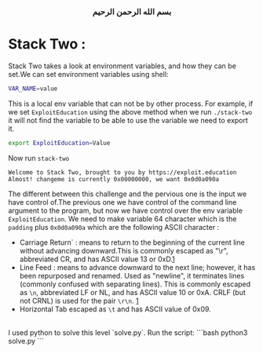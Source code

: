 <h3 style="text-align:center" dir="rtl">بسم الله الرحمن الرحيم </h3>

# Stack Two : 
Stack Two takes a look at environment variables, and how they can be set.We can set environment variables using shell:
```bash
VAR_NAME=value
```
This is a local env variable that can not be by other process. For example, if we set `ExploitEducation` using the above method when we run `./stack-two` it will not find the variable to be able to use the variable we need to export it.
```bash
export ExploitEducation=Value
```
Now run `stack-two`
```
Welcome to Stack Two, brought to you by https://exploit.education
Almost! changeme is currently 0x00000000, we want 0x0d0a090a
```
The different between this challenge and the pervious one is the input we have control of.The previous one we have control of the command line argument to the program, but now we have control over the env variable `ExploitEducation`. We need to make variable 64 character which is the `padding` plus `0x0d0a090a` which are the following ASCII character :
<br/>
-  Carriage Return` : means to return to the beginning of the current line without advancing downward.This is commonly escaped as "\r", abbreviated CR, and has ASCII value 13 or 0xD.[1](https://stackoverflow.com/questions/3091524/what-are-carriage-return-linefeed-and-form-feed)
-  Line Feed : means to advance downward to the next line; however, it has been repurposed and renamed. Used as "newline", it terminates lines (commonly confused with separating lines). This is commonly escaped as `\n`, abbreviated LF or NL, and has ASCII value 10 or 0xA. CRLF (but not CRNL) is used for the pair `\r\n`. [1](https://stackoverflow.com/questions/3091524/what-are-carriage-return-linefeed-and-form-feed)
-  Horizontal Tab escaped as `\t` and has ASCII value of 0x09.
<br/>
I used python to solve this level `solve.py`. Run the script:
```bash
python3 solve.py
```